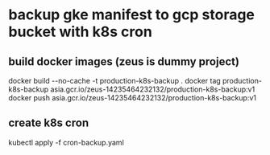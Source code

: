 # backup gke manifest to gcp storage bucket with k8s cron 

## build docker images (zeus is dummy project)
docker build --no-cache -t production-k8s-backup .
docker tag production-k8s-backup asia.gcr.io/zeus-14235464232132/production-k8s-backup:v1
docker push asia.gcr.io/zeus-14235464232132/production-k8s-backup:v1

## create k8s cron
kubectl apply -f cron-backup.yaml
